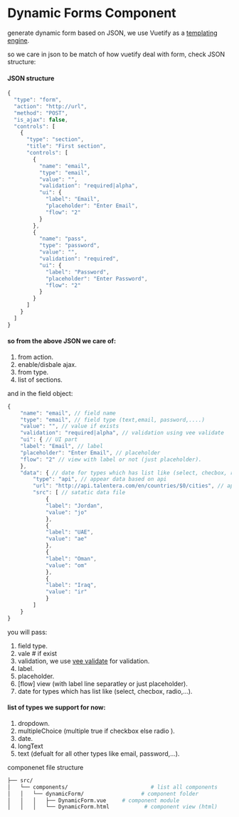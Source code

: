 # Dynamic Forms Component

generate dynamic form based on JSON, we use Vuetify as a [templating engine](/templating).

so we care in json to be match of how vuetify deal with form, check JSON structure:

#### JSON structure
``` js
{
  "type": "form",
  "action": "http://url",
  "method": "POST",
  "is_ajax": false,
  "controls": [
    {
      "type": "section",
      "title": "First section",
      "controls": [
        {
          "name": "email",
          "type": "email",
          "value": "",
          "validation": "required|alpha",
          "ui": {
            "label": "Email",
            "placeholder": "Enter Email",
            "flow": "2"
          }
        },
        {
          "name": "pass",
          "type": "password",
          "value": "",
          "validation": "required",
          "ui": {
            "label": "Password",
            "placeholder": "Enter Password",
            "flow": "2"
          }
        }
      ]
    }
  ]
}
```

#### so from the above JSON we care of:

1. from action.
2. enable/disbale ajax.
3. from type.
4. list of sections.

and in the field object:

``` js
{
    "name": "email", // field name
    "type": "email", // field type (text,email, password,....)
    "value": "", // value if exists
    "validation": "required|alpha", // validation using vee validate
    "ui": { // UI part
    "label": "Email", // label
    "placeholder": "Enter Email", // placeholder
    "flow": "2" // view with label or not (just placeholder).
    },
    "data": { // date for types which has list like (select, checbox, radio,...)
        "type": "api", // appear data based on api
        "url": "http://api.talentera.com/en/countries/$0/cities", // api to view the data
        "src": [ // satatic data file 
            {
            "label": "Jordan",
            "value": "jo"
            },
            {
            "label": "UAE",
            "value": "ae"
            },
            {
            "label": "Oman",
            "value": "om"
            },
            {
            "label": "Iraq",
            "value": "ir"
            }
        ]
    }
}
```

you will pass:

1. field type.
2. vale      # if exist
3. validation, we use [vee validate](/validation) for validation.
4. label.
5. placeholder.
6. [flow] view (with label line separatley or just placeholder).
7. date for types which has list like (select, checbox, radio,...).

#### list of types we support for now:

1. dropdown.
2. multipleChoice (multiple true if checkbox else radio ).
3. date.
4. longText
5. text (defualt for all other types like email, password,...).


componenet file structure

``` bash
├── src/
│   └── components/                          # list all components
│   │   └── dynamicForm/                  # component folder
│   │   │   ├── DynamicForm.vue     # component module
│   │   │   └── DynamicForm.html           # component view (html)
```


